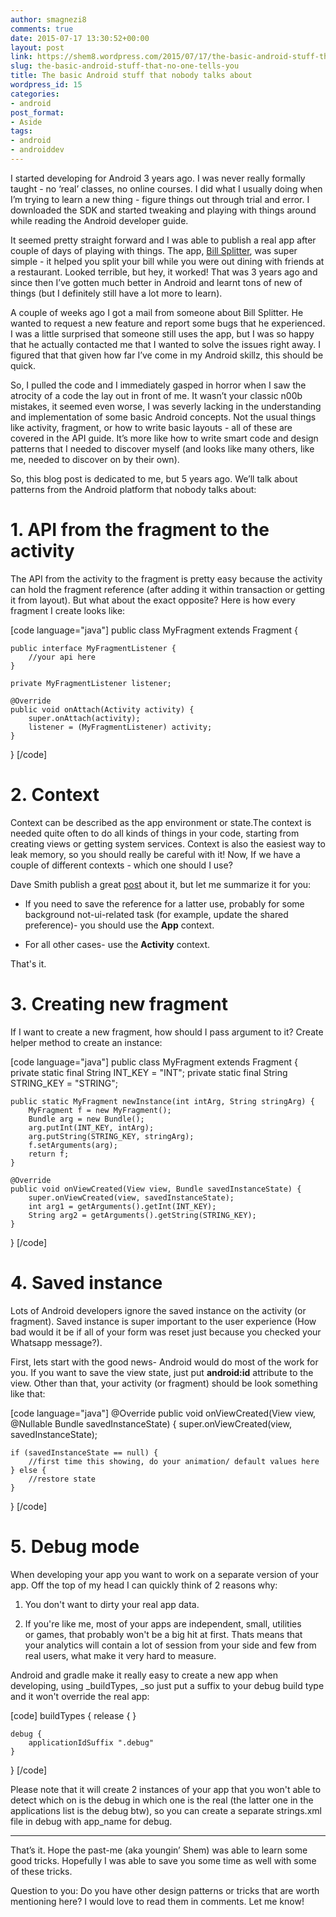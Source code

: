 ```yaml
---
author: smagnezi8
comments: true
date: 2015-07-17 13:30:52+00:00
layout: post
link: https://shem8.wordpress.com/2015/07/17/the-basic-android-stuff-that-no-one-tells-you/
slug: the-basic-android-stuff-that-no-one-tells-you
title: The basic Android stuff that nobody talks about
wordpress_id: 15
categories:
- android
post_format:
- Aside
tags:
- android
- androiddev
---
```


I started developing for Android 3 years ago. I was never really formally taught - no ‘real’ classes, no online courses. I did what I usually doing when I’m trying to learn a new thing - figure things out through trial and error. I downloaded the SDK and started tweaking and playing with things around while reading the Android developer guide.

It seemed pretty straight forward and I was able to publish a real app after couple of days of playing with things. The app, [Bill Splitter](https://play.google.com/store/apps/details?id=org.bill.splitter), was super simple - it helped you split your bill while you were out dining with friends at a restaurant. Looked terrible, but hey, it worked! That was 3 years ago and since then I’ve gotten much better in Android and learnt tons of new of things (but I definitely still have a lot more to learn).

A couple of weeks ago I got a mail from someone about Bill Splitter. He wanted to request a new feature and report some bugs that he experienced. I was a little surprised that someone still uses the app, but I was so happy that he actually contacted me that I wanted to solve the issues right away. I figured that that given how far I’ve come in my Android skillz, this should be quick.

So, I pulled the code and I immediately gasped in horror when I saw the atrocity of a code the lay out in front of me. It wasn’t your classic n00b mistakes, it seemed even worse, I was severly lacking in the understanding and implementation of some basic Android concepts. Not the usual things like activity, fragment, or how to write basic layouts - all of these are covered in the API guide. It’s more like how to write smart code and design patterns that I needed to discover myself (and looks like many others, like me, needed to discover on by their own).

So, this blog post is dedicated to me, but 5 years ago. We’ll talk about patterns from the Android platform that nobody talks about:


# 1. API from the fragment to the activity


The API from the activity to the fragment is pretty easy because the activity can hold the fragment reference (after adding it within transaction or getting it from layout). But what about the  exact opposite? Here is how every fragment I create looks like:

[code language="java"]
public class MyFragment extends Fragment {

    public interface MyFragmentListener {
        //your api here
    }

    private MyFragmentListener listener;

    @Override
    public void onAttach(Activity activity) {
        super.onAttach(activity);
        listener = (MyFragmentListener) activity;
    }
}
[/code]



# 2. Context


Context can be described as the app environment or state.The context is needed quite often to do all kinds of things in your code, starting from creating views or getting system services. Context is also the easiest way to leak memory, so you should really be careful with it! Now, If we have a couple of different contexts - which one should I use?

Dave Smith publish a great [post](https://possiblemobile.com/2013/06/context/) about it, but let me summarize it for you:



	
  * If you need to save the reference for a latter use, probably for some background not-ui-related task (for example, update the shared preference)- you should use the **App** context.

	
  * For all other cases- use the **Activity** context.


That's it.


# 3. Creating new fragment


If I want to create a new fragment, how should I pass argument to it? Create helper method to create an instance:

[code language="java"]
public class MyFragment extends Fragment {
    private static final String INT_KEY = "INT";
    private static final String STRING_KEY = "STRING";

    public static MyFragment newInstance(int intArg, String stringArg) {
        MyFragment f = new MyFragment();
        Bundle arg = new Bundle();
        arg.putInt(INT_KEY, intArg);
        arg.putString(STRING_KEY, stringArg);
        f.setArguments(arg);
        return f;
    }

    @Override
    public void onViewCreated(View view, Bundle savedInstanceState) {
        super.onViewCreated(view, savedInstanceState);
        int arg1 = getArguments().getInt(INT_KEY);
        String arg2 = getArguments().getString(STRING_KEY);
    }
}
[/code]



# 4. Saved instance


Lots of Android developers ignore the saved instance on the activity (or fragment). Saved instance is super important to the user experience (How bad would it be if all of your form was reset just because you checked your Whatsapp message?).

First, lets start with the good news- Android would do most of the work for you. If you want to save the view state, just put **android:id** attribute to the view. Other than that, your activity (or fragment) should be look something like that:

[code language="java"]
@Override
public void onViewCreated(View view, @Nullable Bundle savedInstanceState) {
    super.onViewCreated(view, savedInstanceState);

    if (savedInstanceState == null) {
        //first time this showing, do your animation/ default values here
    } else {
        //restore state
    }
}
[/code]



# 5. Debug mode


When developing your app you want to work on a separate version of your app. Off the top of my head I can quickly think of 2 reasons why:



	
  1. You don't want to dirty your real app data.

	
  2. If you're like me, most of your apps are independent, small, utilities or games, that probably won't be a big hit at first. Thats means that your analytics will contain a lot of session from your side and few from real users, what make it very hard to measure.


Android and gradle make it really easy to create a new app when developing, using _buildTypes, _so just put a suffix to your debug build type and it won't override the real app:

[code]
buildTypes {
    release {
    }

    debug {
        applicationIdSuffix ".debug"
    }
}
[/code]

Please note that it will create 2 instances of your app that you won't able to detect which on is the debug in which one is the real (the latter one in the applications list is the debug btw), so you can create a separate strings.xml file in debug with app_name for debug.



* * *



That’s it. Hope the past-me (aka youngin’ Shem) was able to learn some good tricks. Hopefully I was able to save you some time as well with some of these tricks.

Question to you: Do you have other design patterns or tricks that are worth mentioning here? I would love to read them in comments. Let me know!

